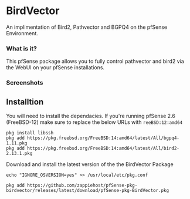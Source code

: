 # BirdVector
An implimentation of Bird2, Pathvector and BGPQ4 on the pfSense Environment.

### What is it?
This pfSense package allows you to fully control pathvector and bird2 via the WebUI on your pfSense installations.

### Screenshots

## Installtion
You will need to install the dependacies. If you're running pfSense 2.6 (FreeBSD-12) make sure to replace the below URLs with `reeBSD:12:amd64`

```
pkg install libssh
pkg add https://pkg.freebsd.org/FreeBSD:14:amd64/latest/All/bgpq4-1.11.pkg
pkg add https://pkg.freebsd.org/FreeBSD:14:amd64/latest/All/bird2-2.13.1.pkg
```

Download and install the latest version of the the BirdVector Package
```
echo "IGNORE_OSVERSION=yes" >> /usr/local/etc/pkg.conf

pkg add https://github.com/zappiehost/pfSense-pkg-birdvector/releases/latest/download/pfSense-pkg-BirdVector.pkg
```
